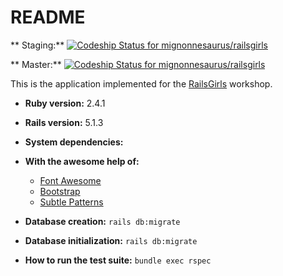 # README

** Staging:** [ ![Codeship Status for mignonnesaurus/railsgirls](https://app.codeship.com/projects/271ef420-6fc6-0135-eab8-5e1fe49f8c28/status?branch=staging)](https://app.codeship.com/projects/242934)

** Master:** [ ![Codeship Status for mignonnesaurus/railsgirls](https://app.codeship.com/projects/271ef420-6fc6-0135-eab8-5e1fe49f8c28/status?branch=master)](https://app.codeship.com/projects/242934)

This is the application implemented for the [RailsGirls](http://guides.railsgirls.com/app) workshop.

* **Ruby version:** 2.4.1
* **Rails version:** 5.1.3

* **System dependencies:**

* **With the awesome help of:**
    * [Font Awesome](http://fontawesome.io/)
    * [Bootstrap](http://getbootstrap.com/)
    * [Subtle Patterns](www.toptal.com/designers/subtlepatterns/)

* **Database creation:** ```rails db:migrate```

* **Database initialization:** ```rails db:migrate```

* **How to run the test suite:** ```bundle exec rspec```
